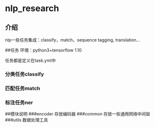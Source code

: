 # nlp_research


## 介绍
nlp一些任务集成：classify，match，sequence tagging, translation...

##任务
环境：python3+tensorflow 1.10

任务都是定义在task.yml中

### 分类任务classify

### 匹配任务match

### 标注任务ner

##模块说明
###encoder
存放编码器
###common
存放一些通用网络中间层
###utils
数据处理工具

